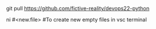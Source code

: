 git pull https://github.com/fictive-reality/devops22-python

ni #<new.file>
#To create new empty files in vsc terminal